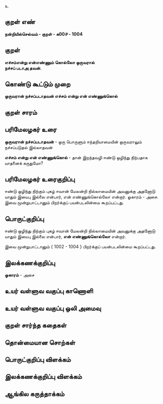 உ

## குறள் எண் 

**நன்றியில்செல்வம் - குறள் - க00௪ - 1004**

## குறள் 

**எச்சம்என்று என்எண்ணும் கொல்லோ ஒருவரால்  
நச்சப் படாஅ தவன்.** 

## கொண்டு கூட்டும் முறை

**ஒருவரான் நச்சப்படாதவன் எச்சம் என்று என் எண்ணுங்கொல்**

## குறள் சாரம் 


## பரிமேலழகர் உரை

**ஒருவரான் நச்சப்படாதவன்** - ஒரு பொருளும் ஈந்தறியாமையின் ஒருவராலும் நச்சப்படுதல் இல்லாதவன் 

**எச்சம் என்று என் எண்ணுங்கொல்** - தான் இறந்தவழி ஈண்டு ஒழிந்து நிற்பதாக யாதனைக் கருதுமோ?

## பரிமேலழகர் உரைகுறிப்பு   

ஈண்டு ஒழிந்து நிற்கும் புகழ் ஈவான் மேலன்றி நில்லாமையின் அவனுக்கு அதனோடு யாதும் இயைபு இல்லை என்பார், என் எண்ணுங்கொல்லோ என்றார். ஓகாரம் - அசை. இவை மூன்றுபாட்டானும் பிறர்க்குப் பயன்படலின்மை கூறப்பட்டது.

## பொருட்குறிப்பு 

ஈண்டு ஒழிந்து நிற்கும் புகழ் ஈவான் மேலன்றி நில்லாமையின் அவனுக்கு அதனோடு யாதும் இயைபு இல்லை என்பார், **என் எண்ணுங்கொல்லோ** என்றார்.

இவை மூன்றுபாட்டானும் { 1002 - 1004 } பிறர்க்குப் பயன்படலின்மை கூறப்பட்டது.

## இலக்கணக்குறிப்பு  

**ஓகாரம்** - அசை

## உயர் வள்ளுவ வகுப்பு காணொளி


## உயர் வள்ளுவ வகுப்பு ஒலி அமைவு 

 
## குறள் சார்ந்த கதைகள் 


## தொன்மையான சொற்கள்


## பொருட்குறிப்பு விளக்கம்


## இலக்கணக்குறிப்பு விளக்கம்


## ஆங்கில கருத்தாக்கம் 



